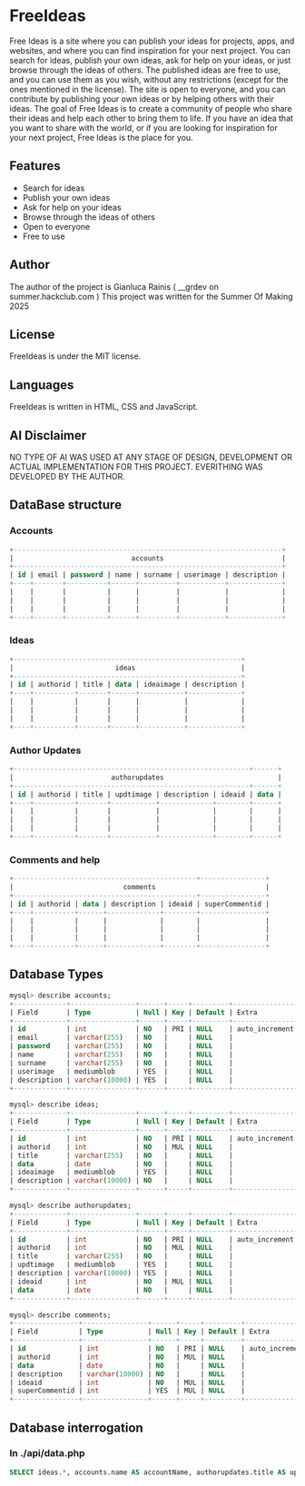 # FreeIdeas
Free Ideas is a site where you can publish your ideas for projects, apps, and websites, and where you can find inspiration for your next project.
You can search for ideas, publish your own ideas, ask for help on your ideas, or just browse through the ideas of others.
The published ideas are free to use, and you can use them as you wish, without any restrictions (except for the ones mentioned in the license).
The site is open to everyone, and you can contribute by publishing your own ideas or by helping others with their ideas.
The goal of Free Ideas is to create a community of people who share their ideas and help each other to bring them to life.
If you have an idea that you want to share with the world, or if you are looking for inspiration for your next project, Free Ideas is the place for you.

## Features
- Search for ideas
- Publish your own ideas
- Ask for help on your ideas
- Browse through the ideas of others
- Open to everyone
- Free to use

## Author
The author of the project is Gianluca Rainis ( __grdev on summer.hackclub.com )
This project was written for the Summer Of Making 2025

## License
FreeIdeas is under the MIT license.

## Languages
FreeIdeas is written in HTML, CSS and JavaScript.

## AI Disclaimer
NO TYPE OF AI WAS USED AT ANY STAGE OF DESIGN, DEVELOPMENT OR ACTUAL IMPLEMENTATION FOR THIS PROJECT.
EVERITHING WAS DEVELOPED BY THE AUTHOR.

## DataBase structure
### Accounts
```SQL
+------------------------------------------------------------------+
|                             accounts                             |
+------------------------------------------------------------------+
| id | email | password | name | surname | userimage | description |
+----+-------+----------+------+---------+-----------+-------------+
|    |       |          |      |         |           |             |
|    |       |          |      |         |           |             |
|    |       |          |      |         |           |             |
+----+-------+----------+------+---------+-----------+-------------+
```

### Ideas
```SQL
+--------------------------------------------------------+
|                         ideas                          |
+--------------------------------------------------------+
| id | authorid | title | data | ideaimage | description |
+----+----------+-------+------+-----------+-------------+
|    |          |       |      |           |             |
|    |          |       |      |           |             |
|    |          |       |      |           |             |
+----+----------+-------+------+-----------+-------------+
```

### Author Updates
```SQL
+----------------------------------------------------------+------+
|                        authorupdates                            |
+----------------------------------------------------------+------+
| id | authorid | title | updtimage | description | ideaid | data |
+----+----------+-------+-----------+-------------+--------+------+
|    |          |       |           |             |        |      |
|    |          |       |           |             |        |      |
|    |          |       |           |             |        |      |
+----+----------+-------+-----------+-------------+--------+------+
```

### Comments and help
```SQL
+---------------------------------------------+----------------+
|                           comments                           |
+---------------------------------------------+----------------+
| id | authorid | data | description | ideaid | superCommentid |
+----+----------+------+-------------+--------+----------------+
|    |          |      |             |        |                |
|    |          |      |             |        |                |
|    |          |      |             |        |                |
+----+----------+------+-------------+--------+----------------+
```

## Database Types
```SQL
mysql> describe accounts;
+-------------+----------------+------+-----+---------+----------------+
| Field       | Type           | Null | Key | Default | Extra          |
+-------------+----------------+------+-----+---------+----------------+
| id          | int            | NO   | PRI | NULL    | auto_increment |
| email       | varchar(255)   | NO   |     | NULL    |                |
| password    | varchar(255)   | NO   |     | NULL    |                |
| name        | varchar(255)   | NO   |     | NULL    |                |
| surname     | varchar(255)   | NO   |     | NULL    |                |
| userimage   | mediumblob     | YES  |     | NULL    |                |
| description | varchar(10000) | YES  |     | NULL    |                |
+-------------+----------------+------+-----+---------+----------------+

mysql> describe ideas;
+-------------+----------------+------+-----+---------+----------------+
| Field       | Type           | Null | Key | Default | Extra          |
+-------------+----------------+------+-----+---------+----------------+
| id          | int            | NO   | PRI | NULL    | auto_increment |
| authorid    | int            | NO   | MUL | NULL    |                |
| title       | varchar(255)   | NO   |     | NULL    |                |
| data        | date           | NO   |     | NULL    |                |
| ideaimage   | mediumblob     | YES  |     | NULL    |                |
| description | varchar(10000) | NO   |     | NULL    |                |
+-------------+----------------+------+-----+---------+----------------+

mysql> describe authorupdates;
+-------------+----------------+------+-----+---------+----------------+
| Field       | Type           | Null | Key | Default | Extra          |
+-------------+----------------+------+-----+---------+----------------+
| id          | int            | NO   | PRI | NULL    | auto_increment |
| authorid    | int            | NO   | MUL | NULL    |                |
| title       | varchar(255)   | NO   |     | NULL    |                |
| updtimage   | mediumblob     | YES  |     | NULL    |                |
| description | varchar(10000) | YES  |     | NULL    |                |
| ideaid      | int            | NO   | MUL | NULL    |                |
| data        | date           | NO   |     | NULL    |                |
+-------------+----------------+------+-----+---------+----------------+

mysql> describe comments;  
+----------------+----------------+------+-----+---------+----------------+
| Field          | Type           | Null | Key | Default | Extra          |
+----------------+----------------+------+-----+---------+----------------+
| id             | int            | NO   | PRI | NULL    | auto_increment |
| authorid       | int            | NO   | MUL | NULL    |                |
| data           | date           | NO   |     | NULL    |                |
| description    | varchar(10000) | NO   |     | NULL    |                |
| ideaid         | int            | NO   | MUL | NULL    |                |
| superCommentid | int            | YES  | MUL | NULL    |                |
+----------------+----------------+------+-----+---------+----------------+
```

## Database interrogation
### In ./api/data.php
```SQL
SELECT ideas.*, accounts.name AS accountName, authorupdates.title AS updateTitle, authorupdates.updtimage AS updateImage, authorupdates.description AS updateDescription, authorupdates.data AS updateData, comments.authorid AS commentAuthor, comments.data AS commentData, comments.description AS commentDescription, comments.superCommentid FROM ideas JOIN accounts ON ideas.authorid=accounts.id JOIN authorupdates ON ideas.id=authorupdates.ideaid JOIN comments ON ideas.id=comments.ideaid WHERE ideas.id=?;
```